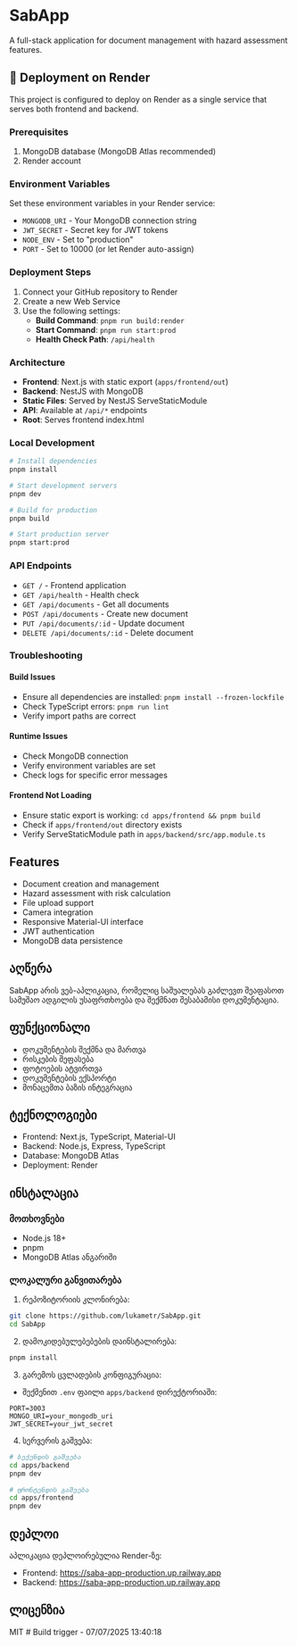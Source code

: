 # SabApp

A full-stack application for document management with hazard assessment features.

## 🚀 Deployment on Render

This project is configured to deploy on Render as a single service that serves both frontend and backend.

### Prerequisites

1. MongoDB database (MongoDB Atlas recommended)
2. Render account

### Environment Variables

Set these environment variables in your Render service:

- `MONGODB_URI` - Your MongoDB connection string
- `JWT_SECRET` - Secret key for JWT tokens
- `NODE_ENV` - Set to "production"
- `PORT` - Set to 10000 (or let Render auto-assign)

### Deployment Steps

1. Connect your GitHub repository to Render
2. Create a new Web Service
3. Use the following settings:
   - **Build Command**: `pnpm run build:render`
   - **Start Command**: `pnpm run start:prod`
   - **Health Check Path**: `/api/health`

### Architecture

- **Frontend**: Next.js with static export (`apps/frontend/out`)
- **Backend**: NestJS with MongoDB
- **Static Files**: Served by NestJS ServeStaticModule
- **API**: Available at `/api/*` endpoints
- **Root**: Serves frontend index.html

### Local Development

```bash
# Install dependencies
pnpm install

# Start development servers
pnpm dev

# Build for production
pnpm build

# Start production server
pnpm start:prod
```

### API Endpoints

- `GET /` - Frontend application
- `GET /api/health` - Health check
- `GET /api/documents` - Get all documents
- `POST /api/documents` - Create new document
- `PUT /api/documents/:id` - Update document
- `DELETE /api/documents/:id` - Delete document

### Troubleshooting

#### Build Issues
- Ensure all dependencies are installed: `pnpm install --frozen-lockfile`
- Check TypeScript errors: `pnpm run lint`
- Verify import paths are correct

#### Runtime Issues
- Check MongoDB connection
- Verify environment variables are set
- Check logs for specific error messages

#### Frontend Not Loading
- Ensure static export is working: `cd apps/frontend && pnpm build`
- Check if `apps/frontend/out` directory exists
- Verify ServeStaticModule path in `apps/backend/src/app.module.ts`

## Features

- Document creation and management
- Hazard assessment with risk calculation
- File upload support
- Camera integration
- Responsive Material-UI interface
- JWT authentication
- MongoDB data persistence

## აღწერა
SabApp არის ვებ-აპლიკაცია, რომელიც საშუალებას გაძლევთ შეაფასოთ სამუშაო ადგილის უსაფრთხოება და შექმნათ შესაბამისი დოკუმენტაცია.

## ფუნქციონალი
- დოკუმენტების შექმნა და მართვა
- რისკების შეფასება
- ფოტოების ატვირთვა
- დოკუმენტების ექსპორტი
- მონაცემთა ბაზის ინტეგრაცია

## ტექნოლოგიები
- Frontend: Next.js, TypeScript, Material-UI
- Backend: Node.js, Express, TypeScript
- Database: MongoDB Atlas
- Deployment: Render

## ინსტალაცია

### მოთხოვნები
- Node.js 18+
- pnpm
- MongoDB Atlas ანგარიში

### ლოკალური განვითარება
1. რეპოზიტორიის კლონირება:
```bash
git clone https://github.com/lukametr/SabApp.git
cd SabApp
```

2. დამოკიდებულებებების დაინსტალირება:
```bash
pnpm install
```

3. გარემოს ცვლადების კონფიგურაცია:
- შექმენით `.env` ფაილი `apps/backend` დირექტორიაში:
```
PORT=3003
MONGO_URI=your_mongodb_uri
JWT_SECRET=your_jwt_secret
```

4. სერვერის გაშვება:
```bash
# ბექენდის გაშვება
cd apps/backend
pnpm dev

# ფრონტენდის გაშვება
cd apps/frontend
pnpm dev
```

## დეპლოი
აპლიკაცია დეპლოირებულია Render-ზე:
- Frontend: https://saba-app-production.up.railway.app
- Backend: https://saba-app-production.up.railway.app

## ლიცენზია
MIT #   B u i l d   t r i g g e r   -   0 7 / 0 7 / 2 0 2 5   1 3 : 4 0 : 1 8  
 